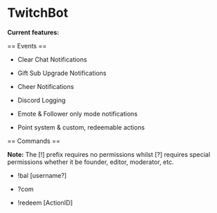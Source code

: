 # TwitchBot

__Current features:__

== Events ==

- Clear Chat Notifications

- Gift Sub Upgrade Notifications

- Cheer Notifications

- Discord Logging

- Emote & Follower only mode notifications

- Point system & custom, redeemable actions

== Commands ==

__Note:__ The [!] prefix requires no permissions whilst [?] requires special permissions whether it be founder, editor, moderator, etc.

- !bal [username?]

- ?com

- !redeem [ActionID]
